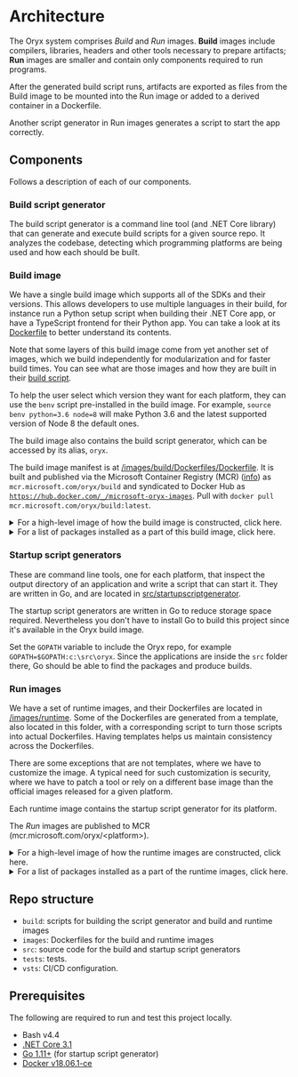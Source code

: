 # Architecture

The Oryx system comprises *Build* and *Run* images. **Build** images include
compilers, libraries, headers and other tools necessary to prepare artifacts;
**Run** images are smaller and contain only components required to run
programs.

After the generated build script runs, artifacts are exported as files from
the Build image to be mounted into the Run image or added to a derived
container in a Dockerfile.

Another script generator in Run images generates a script to start the app
correctly.

## Components

Follows a description of each of our components.

### Build script generator

The build script generator is a command line tool (and .NET Core library) that can generate and execute build
scripts for a given source repo.
It analyzes the codebase, detecting which programming platforms are being used and how each should be built.

### Build image

We have a single build image which supports all of the SDKs and their versions. This allows developers to use
multiple languages in their build, for instance run a Python setup script when building their .NET Core app,
or have a TypeScript frontend for their Python app. You can take a look at its
[Dockerfile](../images/build/Dockerfiles/Dockerfile) to better understand its contents.

Note that some layers of this build image come from yet another set of images, which we build independently for
modularization and for faster build times. You can see what are those images and how they are built in their
[build script](../build/buildBuildImageBases.sh).

To help the user select which version they want for each platform, they can use the `benv` script pre-installed
in the build image. For example, `source benv python=3.6 node=8` will make Python 3.6 and the latest supported
version of Node 8 the default ones.

The build image also contains the build script generator, which can be accessed by its alias, `oryx`.

The build image manifest is at
[/images/build/Dockerfiles/Dockerfile](../images/build/Dockerfiles/Dockerfile). It is built and
published via the Microsoft Container Registry (MCR) ([info][]) as
`mcr.microsoft.com/oryx/build` and syndicated to Docker Hub as
[`https://hub.docker.com/_/microsoft-oryx-images`](https://hub.docker.com/_/microsoft-oryx-images). Pull with `docker pull
mcr.microsoft.com/oryx/build:latest`.

<details>
<summary>For a high-level image of how the build image is constructed, click here.</summary>

![Build images](./resources/build-images.png)
</details>

<details>
<summary>For a list of packages installed as a part of this build image, click here.</summary>

#### [Lts Versions Build Image](../images/build/Dockerfiles/ltsVersions.Dockerfile)

**Docker**

- [`buildpack-deps:stretch`](../images/build/Dockerfiles/ltsVersions.Dockerfile#L5)
- [`mcr.microsoft.com/oryx/python-build-base:3.7-{BUILD}`](../images/build/Dockerfiles/ltsVersions.Dockerfile#L160)

**`apt-get`**

- Basic build tools
    - [`build-essential`](../images/build/Dockerfiles/ltsVersions.Dockerfile#L25)
    - [`default-libmysqlclient-dev`](../images/build/Dockerfiles/ltsVersions.Dockerfile#L31)
    - [`git`](../images/build/Dockerfiles/ltsVersions.Dockerfile#L21)
    - [`libpq-dev`](../images/build/Dockerfiles/ltsVersions.Dockerfile#L29)
    - [`make`](../images/build/Dockerfiles/ltsVersions.Dockerfile#L22)
    - [`moreutils`](../images/build/Dockerfiles/ltsVersions.Dockerfile#L33)
    - [`rsync`](../images/build/Dockerfiles/ltsVersions.Dockerfile#L34)
    - [`unixodbc-dev`](../images/build/Dockerfiles/ltsVersions.Dockerfile#L27)
    - [`unzip`](../images/build/Dockerfiles/ltsVersions.Dockerfile#L23)
    - [`zip`](../images/build/Dockerfiles/ltsVersions.Dockerfile#L35)
- .NET Core
    - [`libc6`](../images/build/Dockerfiles/ltsVersions.Dockerfile#L50)
    - [`libgcc1`](../images/build/Dockerfiles/ltsVersions.Dockerfile#L51)
    - [`libgssapi-krb5-2`](../images/build/Dockerfiles/ltsVersions.Dockerfile#L52)
    - [`libicu57`](../images/build/Dockerfiles/ltsVersions.Dockerfile#L53)
    - [`liblttng-ust0`](../images/build/Dockerfiles/ltsVersions.Dockerfile#L54)
    - [`libssl1.0.2`](../images/build/Dockerfiles/ltsVersions.Dockerfile#L55)
    - [`libstdc++6`](../images/build/Dockerfiles/ltsVersions.Dockerfile#L56)
    - [`zlib1g`](../images/build/Dockerfiles/ltsVersions.Dockerfile#L57)
- Node
    - [`jq`](../images/build/Dockerfiles/ltsVersions.Dockerfile#L108)
- Python
    - [`tk-dev`](../images/build/Dockerfiles/ltsVersions.Dockerfile#L169)
    - [`uuid-dev`](../images/build/Dockerfiles/ltsVersions.Dockerfile#L170)

#### [Full build image](../images/build/Dockerfiles/Dockerfile)

**Docker**

- Python
    - [`mcr.microsoft.com/oryx/python-build-base:2.7-{BUILD}`](../images/build/Dockerfiles/Dockerfile#L179)
    - [`mcr.microsoft.com/oryx/python-build-base:3.6-{BUILD}`](../images/build/Dockerfiles/Dockerfile#L180)
    - [`mcr.microsoft.com/oryx/python-build-base:3.8-{BUILD}`](../images/build/Dockerfiles/Dockerfile#L181)
- PHP
    - [`mcr.microsoft.com/oryx/php-build-base:5.6-{BUILD}`](../images/build/Dockerfiles/Dockerfile#L217)
    - [`mcr.microsoft.com/oryx/php-build-base:7.0-{BUILD}`](../images/build/Dockerfiles/Dockerfile#L218)
    - [`mcr.microsoft.com/oryx/php-build-base:7.2-{BUILD}`](../images/build/Dockerfiles/Dockerfile#L219)
    - [`mcr.microsoft.com/oryx/php-build-base:7.3-{BUILD}`](../images/build/Dockerfiles/Dockerfile#L220)
- [`golang:1.11-stretch`](../images/build/Dockerfiles/Dockerfile#L228)

**`apt-get`**

- .NET Core
    - [`libunwind8`](../images/build/Dockerfiles/Dockerfile#L16)
    - [`libcurl3`](../images/build/Dockerfiles/Dockerfile#L26)
    - [`libuuid1`](../images/build/Dockerfiles/Dockerfile#L27)
- Node
    - [`jq`](../images/build/Dockerfiles/Dockerfile#L100)

</details>

[info]: https://azure.microsoft.com/en-us/blog/microsoft-syndicates-container-catalog/

### Startup script generators

These are command line tools, one for each platform, that inspect the output directory of an application and
write a script that can start it. They are written in Go, and are located in
[src/startupscriptgenerator](../src/startupscriptgenerator/).

The startup script generators are written in Go to reduce storage space
required. Nevertheless you don't have to install Go to build this project
since it's available in the Oryx build image.

Set the `GOPATH` variable to include the Oryx repo, for example
`GOPATH=$GOPATH:c:\src\oryx`. Since the applications are inside the `src`
folder there, Go should be able to find the packages and produce builds.

### Run images

We have a set of runtime images, and their Dockerfiles are located in [/images/runtime](../images/runtime).
Some of the Dockerfiles are generated from a template, also located in this folder, with a corresponding
script to turn those scripts into actual Dockerfiles. Having templates helps us maintain consistency
across the Dockerfiles.

There are some exceptions that are not templates, where we have to customize the image. A typical need for
such customization is security, where we have to patch a tool or rely on a different base image than the
official images released for a given platform.

Each runtime image contains the startup script generator for its platform.

The *Run* images are published to MCR (mcr.microsoft.com/oryx/&lt;platform&gt;).

<details>
<summary>For a high-level image of how the runtime images are constructed, click here.</summary>

![Runtime images](./resources/runtime-images.png)
</details>

<details>
<summary>For a list of packages installed as a part of the runtime images, click here.</summary>

#### [Common base image](../images/runtime/commonbase/Dockerfile)

**Docker**

- [`buildpack-deps:stretch-curl`](../images/runtime/commonbase/Dockerfile#L1)

**`apt-get`**

- [`xz-utils`](../images/runtime/commonbase/Dockerfile#L4)

#### [.NET Core template](../images/runtime/dotnetcore/template.Dockerfile)

**Docker**

- [`golang:1.11-stretch`](../images/runtime/dotnetcore/template.Dockerfile#L2)
- [`mcr.microsoft.com/dotnet/core/runtime:{VERSION}](../images/runtime/dotnetcore/template.Dockerfile#L12)

**`apt-get`**

- [`file`](../images/runtime/dotnetcore/template.Dockerfile#L16)

#### [Node template](../images/runtime/node/template.Dockerfile)

**Docker**

- [`golang:1.11-stretch`](../images/runtime/node/template.Dockerfile#L2)
- [`mcr.microsoft.com/oryx/node-base:{VERSION}`](../images/runtime/node/template.Dockerfile#L12)

#### [PHP template](../images/runtime/php/template.Dockerfile)

**Docker**

- [`golang:1.11-stretch`](../images/runtime/php/template.Dockerfile#L2)
- [`mcr.microsoft.com/oryx/php-base:{VERSION}`](../images/runtime/php/template.Dockerfile#L12)

#### [Python template](../images/runtime/python/template.Dockerfile)

**Docker**

- [`golang:1.11-stretch`](../images/runtime/python/template.Dockerfile#L2)

</details>

## Repo structure

* `build`: scripts for building the script generator and build and runtime images
* `images`: Dockerfiles for the build and runtime images
* `src`: source code for the build and startup script generators
* `tests`: tests.
* `vsts`: CI/CD configuration.

## Prerequisites

The following are required to run and test this project locally.

- Bash v4.4
- [.NET Core 3.1](https://dotnet.microsoft.com/download/dotnet-core)
- [Go 1.11+](https://golang.org/dl/) (for startup script generator)
- [Docker v18.06.1-ce](https://docs.docker.com/install/)
